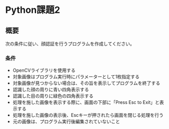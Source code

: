 # Python課題2

## 概要

次の条件に従い、顔認証を行うプログラムを作成してください。

### 条件

- OpenCVライブラリを使用する
- 対象画像はプログラム実行時にパラメーターとして1枚指定する
- 対象画像が見つからない場合は、その旨を表示してプログラムを終了する
- 認識した顔の周りに青い四角表示する
- 認識した目の周りに緑色の四角表示する
- 処理を施した画像を表示する際に、画面の下部に「Press Esc to Exit」と表示する
- 処理を施した画像の表示後、Escキーが押されたら画面を閉じる処理を行う
- 元の画像は、プログラム実行後編集されていないこと



